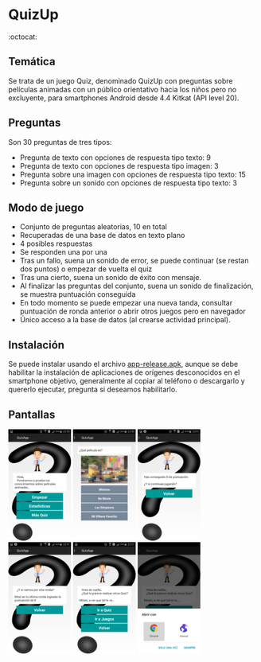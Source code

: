 # QuizUp 
:octocat: 
## Temática
Se trata de un juego Quiz, denominado QuizUp con preguntas sobre películas animadas con un público orientativo hacia los niños pero no excluyente, para smartphones Android desde 4.4 Kitkat (API level 20).

## Preguntas
Son 30 preguntas de tres tipos:
+ Pregunta de texto con opciones de respuesta tipo texto: 9
+ Pregunta de texto con opciones de respuesta tipo imagen: 3
+ Pregunta sobre una imagen con opciones de respuesta tipo texto: 15
+ Pregunta sobre un sonido con opciones de respuesta tipo texto: 3

## Modo de juego
+ Conjunto de preguntas aleatorias, 10 en total
+ Recuperadas de una base de datos en texto plano
+ 4 posibles respuestas
+ Se responden una por una
+ Tras un fallo, suena un sonido de error, se puede continuar (se restan dos puntos) o empezar de vuelta el quiz
+ Tras una cierto, suena un sonido de éxito con mensaje.
+ Al finalizar las preguntas del conjunto, suena un sonido de finalización, se muestra puntuación conseguida
+ En todo momento se puede empezar una nueva tanda, consultar puntuación de ronda anterior o abrir otros juegos pero en navegador
+ Único acceso a la base de datos (al crearse actividad principal).

## Instalación
Se puede instalar usando el archivo [app-release.apk](https://github.com/mmaguero/MII-DSS16-17/blob/master/P5/app-release.apk?raw=true), aunque se debe habilitar la instalación de aplicaciones de orígenes desconocidos en el smartphone objetivo, generalmente al copiar al teléfono o descargarlo y quererlo ejecutar, pregunta si deseamos habilitarlo.

## Pantallas
<div float="left">
<img src="https://github.com/mmaguero/MII-DSS16-17/blob/master/P5/screen/1.png" alt="screen 1" width="25%" style="paddind: 10px;">
<img src="https://github.com/mmaguero/MII-DSS16-17/blob/master/P5/screen/2.png" alt="screen 2" width="25%" style="paddind: 10px;">
<img src="https://github.com/mmaguero/MII-DSS16-17/blob/master/P5/screen/6.png" alt="screen 3" width="25%" style="paddind: 10px;">
<img src="https://github.com/mmaguero/MII-DSS16-17/blob/master/P5/screen/7.png" alt="screen 4" width="25%" style="paddind: 10px;">
<img src="https://github.com/mmaguero/MII-DSS16-17/blob/master/P5/screen/8.png" alt="screen 5" width="25%" style="paddind: 10px;">
<img src="https://github.com/mmaguero/MII-DSS16-17/blob/master/P5/screen/9.png" alt="screen 5" width="25%" style="paddind: 10px;">
</div>
